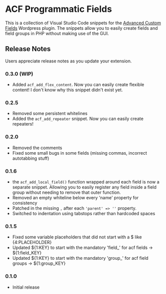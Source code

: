 # ACF Programmatic Fields

This is a collection of Visual Studio Code snippets for the
[Advanced Custom Fields](http://www.advancedcustomfields.com/) Wordpress plugin.
The snippets allow you to easily create fields and field groups in PHP without making use of the GUI.

## Release Notes

Users appreciate release notes as you update your extension.

### 0.3.0 (WIP)
- Added `acf_add_flex_content`. Now you can easily create flexible content! I don't know why this snippet didn't exist yet.

### 0.2.5
- Removed some persistent whitelines
- Added the `acf_add_repeater` snippet. Now you can easily create repeaters!

### 0.2.0
- Removed the comments
- Fixed some small bugs in some fields (missing commas, incorrect autotabbing stuff)

### 0.1.6
- the `acf_add_local_field()` function wrapped around each field is now a separate snippet. Allowing you to easily register any field inside a field group without needing to remove that outer function.
- Removed an empty whiteline below every 'name' property for consistency
- Patched in the missing `,` after each `'parent' => ''` property.
- Switched to indentation using tabstops rather than hardcoded spaces

### 0.1.5
- Fixed some variable placeholders that did not start with a $ like {4:PLACEHOLDER}
- Updated ${1:KEY} to start with the mandatory 'field_' for acf fields -> ${1:field_KEY}
- Updated ${1:KEY} to start with the mandatory 'group_' for acf field groups -> ${1:group_KEY}

### 0.1.0
- Initial release
